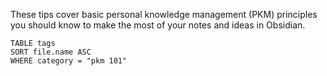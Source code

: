 These tips cover basic personal knowledge management (PKM) principles you should know to make the most of your notes and ideas in Obsidian.

```dataview
TABLE tags
SORT file.name ASC
WHERE category = "pkm 101"
```